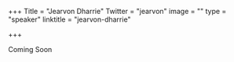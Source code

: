 +++
Title = "Jearvon Dharrie"
Twitter = "jearvon"
image = ""
type = "speaker"
linktitle = "jearvon-dharrie"

+++

Coming Soon
